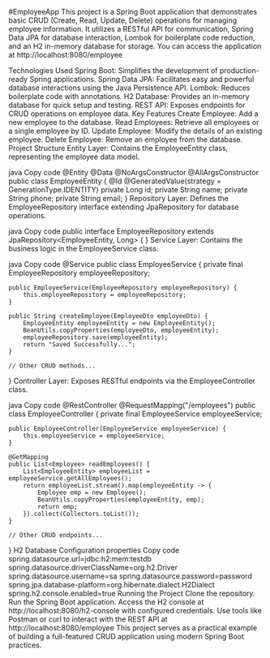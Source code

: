 #EmployeeApp
This project is a Spring Boot application that demonstrates basic CRUD (Create, Read, Update, Delete) operations for managing employee information. It utilizes a RESTful API for communication, Spring Data JPA for database interaction, Lombok for boilerplate code reduction, and an H2 in-memory database for storage. You can access the application at http://localhost:8080/employee

Technologies Used
Spring Boot: Simplifies the development of production-ready Spring applications.
Spring Data JPA: Facilitates easy and powerful database interactions using the Java Persistence API.
Lombok: Reduces boilerplate code with annotations.
H2 Database: Provides an in-memory database for quick setup and testing.
REST API: Exposes endpoints for CRUD operations on employee data.
Key Features
Create Employee: Add a new employee to the database.
Read Employees: Retrieve all employees or a single employee by ID.
Update Employee: Modify the details of an existing employee.
Delete Employee: Remove an employee from the database.
Project Structure
Entity Layer: Contains the EmployeeEntity class, representing the employee data model.

java
Copy code
@Entity
@Data
@NoArgsConstructor
@AllArgsConstructor
public class EmployeeEntity {
    @Id
    @GeneratedValue(strategy = GenerationType.IDENTITY)
    private Long id;
    private String name;
    private String phone;
    private String email;
}
Repository Layer: Defines the EmployeeRepository interface extending JpaRepository for database operations.

java
Copy code
public interface EmployeeRepository extends JpaRepository<EmployeeEntity, Long> {
}
Service Layer: Contains the business logic in the EmployeeService class.

java
Copy code
@Service
public class EmployeeService {
    private final EmployeeRepository employeeRepository;

    public EmployeeService(EmployeeRepository employeeRepository) {
        this.employeeRepository = employeeRepository;
    }

    public String createEmployee(EmployeeDto employeeDto) {
        EmployeeEntity employeeEntity = new EmployeeEntity();
        BeanUtils.copyProperties(employeeDto, employeeEntity);
        employeeRepository.save(employeeEntity);
        return "Saved Successfully...";
    }

    // Other CRUD methods...
}
Controller Layer: Exposes RESTful endpoints via the EmployeeController class.

java
Copy code
@RestController
@RequestMapping("/employees")
public class EmployeeController {
    private final EmployeeService employeeService;

    public EmployeeController(EmployeeService employeeService) {
        this.employeeService = employeeService;
    }

    @GetMapping
    public List<Employee> readEmployees() {
        List<EmployeeEntity> employeeList = employeeService.getAllEmployees();
        return employeeList.stream().map(employeeEntity -> {
            Employee emp = new Employee();
            BeanUtils.copyProperties(employeeEntity, emp);
            return emp;
        }).collect(Collectors.toList());
    }

    // Other CRUD endpoints...
}
H2 Database Configuration
properties
Copy code
spring.datasource.url=jdbc:h2:mem:testdb
spring.datasource.driverClassName=org.h2.Driver
spring.datasource.username=sa
spring.datasource.password=password
spring.jpa.database-platform=org.hibernate.dialect.H2Dialect
spring.h2.console.enabled=true
Running the Project
Clone the repository.
Run the Spring Boot application.
Access the H2 console at http://localhost:8080/h2-console with configured credentials.
Use tools like Postman or curl to interact with the REST API at http://localhost:8080/employee
This project serves as a practical example of building a full-featured CRUD application using modern Spring Boot practices.
